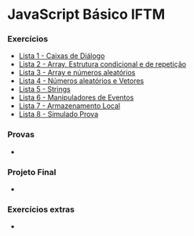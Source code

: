 # JavaScript Básico IFTM
### Exercícios
- [Lista 1 - Caixas de Diálogo](https://victorhugosdev.github.io/JavaScript_Basico_IFTM/Exercicios/Lista%201/index.html)
- [Lista 2 - Array, Estrutura condicional e de repetição](https://victorhugosdev.github.io/JavaScript_Basico_IFTM/Exercicios/Lista%202/index.html)
- [Lista 3 - Array e números aleatórios](https://victorhugosdev.github.io/JavaScript_Basico_IFTM/Exercicios/Lista%203/index.html)
- [Lista 4 - Números aleatórios e Vetores](https://victorhugosdev.github.io/JavaScript_Basico_IFTM/Exercicios/Lista%204/index.html)
- [Lista 5 - Strings](https://victorhugosdev.github.io/JavaScript_Basico_IFTM/Exercicios/Lista%205/index.html)
- [Lista 6 - Manipuladores de Eventos](https://victorhugosdev.github.io/JavaScript_Basico_IFTM/Exercicios/Lista%206/index.html)
- [Lista 7 - Armazenamento Local](https://victorhugosdev.github.io/JavaScript_Basico_IFTM/Exercicios/Lista%207/index.html)
- [Lista 8 - Simulado Prova](https://victorhugosdev.github.io/JavaScript_Basico_IFTM/Exercicios/Lista%208/index.html)

### Provas
- 


### Projeto Final
- 

### Exercícios extras
- 
